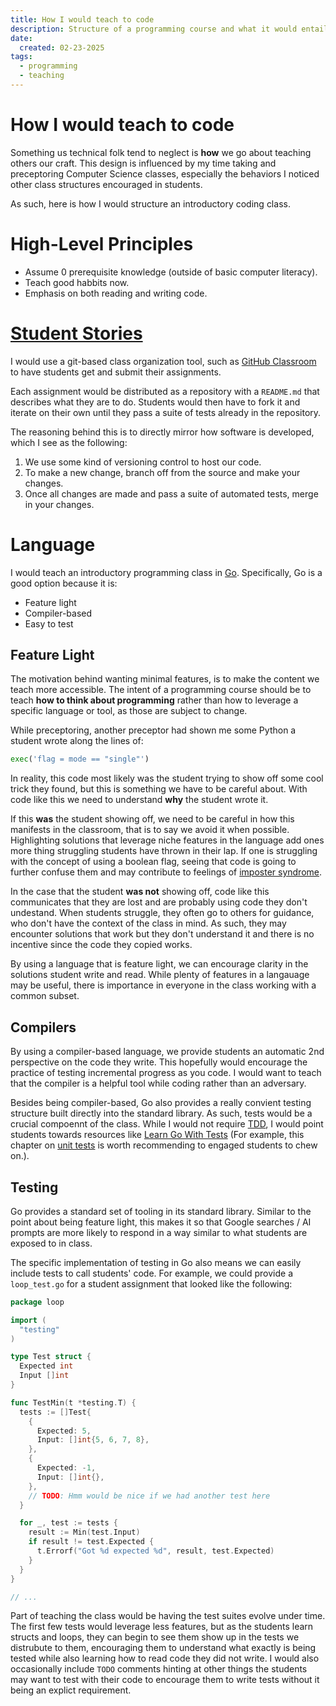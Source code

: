 ```yaml
---
title: How I would teach to code
description: Structure of a programming course and what it would entail.
date:
  created: 02-23-2025
tags:
  - programming
  - teaching
---
```


# How I would teach to code

Something us technical folk tend to neglect is **how** we go about teaching others our craft. This design is influenced by my time taking and preceptoring Computer Science classes, especially the behaviors I noticed other class structures encouraged in students.

As such, here is how I would structure an introductory coding class.

# High-Level Principles
- Assume 0 prerequisite knowledge (outside of basic computer literacy).
- Teach good habbits now.
- Emphasis on both reading and writing code.

# [Student Stories](https://www.atlassian.com/agile/project-management/user-stories)
I would use a git-based class organization tool, such as [GitHub Classroom](https://classroom.github.com/) to have students get and submit their assignments. 

Each assignment would be distributed as a repository with a `README.md` that describes what they are to do. Students would then have to fork it and iterate on their own until they pass a suite of tests already in the repository.

The reasoning behind this is to directly mirror how software is developed, which I see as the following:

1. We use some kind of versioning control to host our code. 
2. To make a new change, branch off from the source and make your changes.
3. Once all changes are made and pass a suite of automated tests, merge in your changes.

# Language
I would teach an introductory programming class in [Go](https://go.dev/). Specifically, Go is a good option because it is:

- Feature light
- Compiler-based
- Easy to test

## Feature Light
The motivation behind wanting minimal features, is to make the content we teach more accessible. The intent of a programming course should be to teach **how to think about programming** rather than how to leverage a specific language or tool, as those are subject to change. 

While preceptoring, another preceptor had shown me some Python a student wrote along the lines of:

```python
exec('flag = mode == "single"')
```

In reality, this code most likely was the student trying to show off some cool trick they found, but this is something we have to be careful about. With code like this we need to understand **why** the student wrote it.

If this **was** the student showing off, we need to be careful in how this manifests in the classroom, that is to say we avoid it when possible. Highlighting solutions that leverage niche features in the language add ones more thing struggling students have thrown in their lap. If one is struggling with the concept of using a boolean flag, seeing that code is going to further confuse them and may contribute to feelings of [imposter syndrome](https://en.wikipedia.org/wiki/Impostor_syndrome).


In the case that the student **was not** showing off, code like this communicates that they are lost and are probably using code they don't undestand. When students struggle, they often go to others for guidance, who don't have the context of the class in mind. As such, they may encounter solutions that work but they don't understand it and there is no incentive since the code they copied works.

By using a language that is feature light, we can encourage clarity in the solutions student write and read. While plenty of features in a langauage may be useful, there is importance in everyone in the class working with a common subset.

## Compilers

By using a compiler-based language, we provide students an automatic 2nd perspective on the code they write. This hopefully would encourage the practice of testing incremental progress as you code. I would want to teach that the compiler is a helpful tool while coding rather than an adversary.

Besides being compiler-based, Go also provides a really convient testing structure built directly into the standard library. As such, tests would be a crucial compoennt of the class. While I would not require [TDD](https://en.wikipedia.org/wiki/Test-driven_development), I would point students towards resources like [Learn Go With Tests](https://quii.gitbook.io/learn-go-with-tests) (For example, this chapter on [unit tests](https://quii.gitbook.io/learn-go-with-tests/meta/why) is worth recommending to engaged students to chew on.).

## Testing
Go provides a standard set of tooling in its standard library. Similar to the point about being feature light, this makes it so that Google searches / AI prompts are more likely to respond in a way similar to what students are exposed to in class.

The specific implementation of testing in Go also means we can easily include tests to call students' code. For example, we could provide a `loop_test.go` for a student assignment that looked like the following:

```go
package loop

import (
  "testing"
)

type Test struct {
  Expected int
  Input []int
}

func TestMin(t *testing.T) {
  tests := []Test{
    {
      Expected: 5, 
      Input: []int{5, 6, 7, 8},
    },
    {
      Expected: -1, 
      Input: []int{},
    },
    // TODO: Hmm would be nice if we had another test here
  }

  for _, test := tests {
    result := Min(test.Input)
    if result != test.Expected {
      t.Errorf("Got %d expected %d", result, test.Expected)
    }
  }
}

// ...
```

Part of teaching the class would be having the test suites evolve under time. The first few tests would leverage less features, but as the students learn structs and loops, they can begin to see them show up in the tests we distrubute to them, encouraging them to understand what exactly is being tested while also learning how to read code they did not write. I would also occasionally include `TODO` comments hinting at other things the students may want to test with their code to encourage them to write tests without it being an explict requirement.
